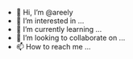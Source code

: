 - 👋 Hi, I’m @areely
- 👀 I’m interested in ...
- 🌱 I’m currently learning ...
- 💞️ I’m looking to collaborate on ...
- 📫 How to reach me ...

<!---
areely/areely is a ✨ special ✨ repository because its `README.md` (this file) appears on your GitHub profile.
You can click the Preview link to take a look at your changes.
--->
